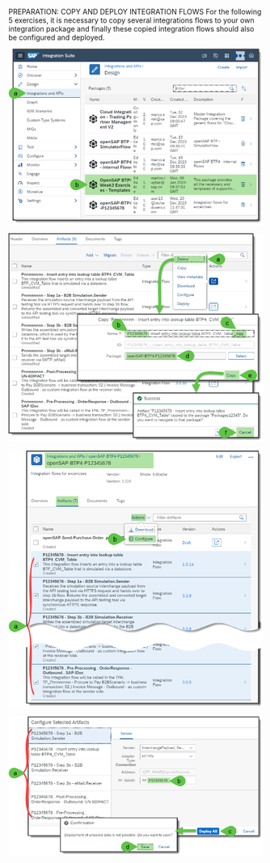PREPARATION: COPY AND DEPLOY INTEGRATION FLOWS
For the following 5 exercises, it is necessary to copy several integrations flows to your own integration package and finally these copied integration flows should also be configured and deployed.

![alt text](assets/image4.png)

![alt text](assets/image5.png)

![alt text](assets/image6.png)

![alt text](assets/image7.png)
